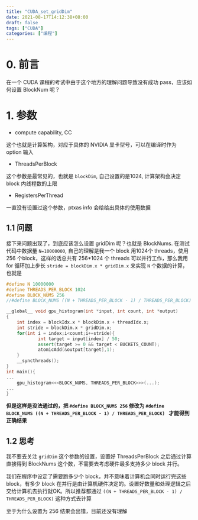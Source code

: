 ```yaml
---
title: "CUDA_set_gridDim"
date: 2021-08-17T14:12:38+08:00
draft: false
tags: ["CUDA"]
categories: ["编程"]
---
```


# 0. 前言

在一个 CUDA 课程的考试中由于这个地方的理解问题导致没有成功 pass，应该如何设置 BlockNum 呢？

# 1. 参数

+ compute capability, CC

这个也就是计算架构，对应于具体的 NVIDIA 显卡型号，可以在编译时作为 option 输入

+ ThreadsPerBlock

这个参数是最常见的，也就是 `blockDim`, 自己设置的是1024, 计算架构会决定 block 内线程数的上限

+ RegistersPerThread

一直没有设置过这个参数，ptxas info 会给给出具体的使用数据

## 1.1 问题

接下来问题出现了，到底应该怎么设置 gridDim 呢？也就是 BlockNums. 在测试代码中数据量 `N=10000000`, 自己的理解是我一个 block 用1024个 threads，使用 256 个block，这样的话总共有 256*1024 个 threads 可以并行工作，那么我用 for 循环加上步长 `stride = blockDim.x * gridDim.x` 来实现 `N` 个数据的计算，也就是

```c++
#define N 10000000
#define THREADS_PER_BLOCK 1024
#define BLOCK_NUMS 256
//#define BLOCK_NUMS ((N + THREADS_PER_BLOCK - 1) / THREADS_PER_BLOCK)

__global__ void gpu_histogram(int *input, int count, int *output)
{
    int index = blockIdx.x * blockDim.x + threadIdx.x;
    int stride = blockDim.x * gridDim.x;
    for(int i = index;i<count;i+=stride){           
            int target = input[index] / 50;
            assert(target >= 0 && target < BUCKETS_COUNT);
            atomicAdd(&output[target],1);
    }
    __syncthreads();  
}
int main(){
...
    gpu_histogram<<<BLOCK_NUMS, THREADS_PER_BLOCK>>>(...);
...
}
```

**但是这样是没法通过的，把 `#define BLOCK_NUMS 256` 修改为 `#define BLOCK_NUMS ((N + THREADS_PER_BLOCK - 1) / THREADS_PER_BLOCK) ` 才能得到正确结果**

## 1.2 思考

我不要去关注 `gridDim` 这个参数的设置，设置好 ThreadsPerBlock 之后通过计算直接得到 BlockNums 这个数，不需要去考虑硬件最多支持多少 block 并行。

我们在程序中设定了需要跑多少个 block，并不意味着计算机会同时运行完这些 block，有多少 block 在并行是由计算机硬件决定的。设置好数量和处理逻辑之后交给计算机去执行就OK。所以推荐都通过 `((N + THREADS_PER_BLOCK - 1) / THREADS_PER_BLOCK)` 这种方式去计算

至于为什么设置为 256 结果会出错，目前还没有理解
